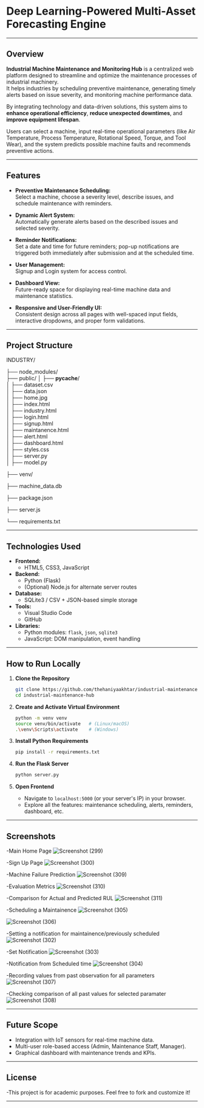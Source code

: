 # Deep Learning-Powered Multi-Asset Forecasting Engine

---

## Overview

**Industrial Machine Maintenance and Monitoring Hub** is a centralized web platform designed to streamline and optimize the maintenance processes of industrial machinery.  
It helps industries by scheduling preventive maintenance, generating timely alerts based on issue severity, and monitoring machine performance data.

By integrating technology and data-driven solutions, this system aims to **enhance operational efficiency**, **reduce unexpected downtimes**, and **improve equipment lifespan**.

Users can select a machine, input real-time operational parameters (like Air Temperature, Process Temperature, Rotational Speed, Torque, and Tool Wear), and the system predicts possible machine faults and recommends preventive actions.

---

## Features

- **Preventive Maintenance Scheduling:**  
  Select a machine, choose a severity level, describe issues, and schedule maintenance with reminders.

- **Dynamic Alert System:**  
  Automatically generate alerts based on the described issues and selected severity.

- **Reminder Notifications:**  
  Set a date and time for future reminders; pop-up notifications are triggered both immediately after submission and at the scheduled time.

- **User Management:**  
  Signup and Login system for access control.
  
- **Dashboard View:**  
  Future-ready space for displaying real-time machine data and maintenance statistics.

- **Responsive and User-Friendly UI:**  
  Consistent design across all pages with well-spaced input fields, interactive dropdowns, and proper form validations.

---

## Project Structure

INDUSTRY/

├── node_modules/            
├── public/
│   ├── __pycache__/        
│   ├── dataset.csv         
│   ├── data.json            
│   ├── home.jpg             
│   ├── index.html           
│   ├── industry.html        
│   ├── login.html           
│   ├── signup.html        
│   ├── maintanence.html    
│   ├── alert.html           
│   ├── dashboard.html       
│   ├── styles.css           
│   ├── server.py  
│   ├── model.py

├── venv/

├── machine_data.db

├── package.json

├── server.js

└── requirements.txt         

---

## Technologies Used

- **Frontend:**
  - HTML5, CSS3, JavaScript
- **Backend:**
  - Python (Flask)
  - (Optional) Node.js for alternate server routes
- **Database:**
  - SQLite3 / CSV + JSON-based simple storage
- **Tools:**
  - Visual Studio Code
  - GitHub
- **Libraries:**
  - Python modules: `flask`, `json`, `sqlite3`
  - JavaScript: DOM manipulation, event handling

---

## How to Run Locally

1. **Clone the Repository**

   ```bash
   git clone https://github.com/thehaniyaakhtar/industrial-maintenance-hub.git
   cd industrial-maintenance-hub
   ```

2. **Create and Activate Virtual Environment**

   ```bash
   python -m venv venv
   source venv/bin/activate   # (Linux/macOS)
   .\venv\Scripts\activate    # (Windows)
   ```

3. **Install Python Requirements**

   ```bash
   pip install -r requirements.txt
   ```

4. **Run the Flask Server**

   ```bash
   python server.py
   ```

5. **Open Frontend**

   - Navigate to `localhost:5000` (or your server's IP) in your browser.
   - Explore all the features: maintenance scheduling, alerts, reminders, dashboard, etc.

---

## Screenshots
  -Main Home Page
![Screenshot (299)](https://github.com/user-attachments/assets/185ce475-91d8-4161-9697-fcd6f7708012)

  -Sign Up Page
![Screenshot (300)](https://github.com/user-attachments/assets/21fee757-eb83-4b9b-8832-500959303db7)

 -Machine Failure Prediction
![Screenshot (309)](https://github.com/user-attachments/assets/6f4f563f-8ab1-448e-9aa2-8d44f1db5c07)
  
  -Evaluation Metrics
![Screenshot (310)](https://github.com/user-attachments/assets/0cbd78d6-0e6f-41cd-ad5f-a6dc1f8999a6)

  -Comparison for Actual and Predicted RUL
![Screenshot (311)](https://github.com/user-attachments/assets/95acee38-380b-4b2f-aa28-6b7531731ebd)

  -Scheduling a Maintainence
![Screenshot (305)](https://github.com/user-attachments/assets/3c60cabe-88cd-4641-9c91-d6a792ac4657)

![Screenshot (306)](https://github.com/user-attachments/assets/4fb0c4f7-2885-413d-8837-c54a91b46966)

  -Setting a notification for maintainence/previously scheduled
![Screenshot (302)](https://github.com/user-attachments/assets/1d122284-0f59-431b-b0b7-369b1380d38a)

  -Set Notification
![Screenshot (303)](https://github.com/user-attachments/assets/ce592e76-f841-431c-a330-addf18184dcd)

  -Notification from Scheduled time
![Screenshot (304)](https://github.com/user-attachments/assets/5ffb0016-fcab-4688-bb63-600dd52ac630)

  -Recording values from past observation for  all parameters
![Screenshot (307)](https://github.com/user-attachments/assets/4867b17c-f4cc-4648-b17a-fbf3dc0b6edd)

  -Checking comparison of all past values for selected paramater
![Screenshot (308)](https://github.com/user-attachments/assets/4f4c8b3d-3ae4-4c13-9988-4f3abbdac15e)

---

## Future Scope

- Integration with IoT sensors for real-time machine data.
- Multi-user role-based access (Admin, Maintenance Staff, Manager).
- Graphical dashboard with maintenance trends and KPIs.

---

## License

  -This project is for academic purposes. Feel free to fork and customize it!

---
